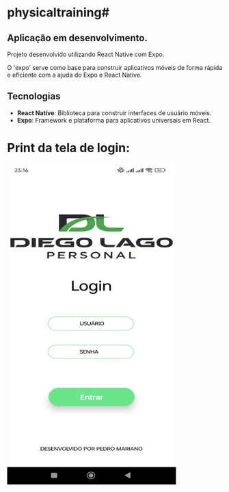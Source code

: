 # physicaltraining#

## Aplicação em desenvolvimento.

Projeto desenvolvido utilizando React Native com Expo.<p>
O 'expo' serve como base para construir aplicativos móveis de forma rápida e eficiente com a ajuda do Expo e React Native.

## Tecnologias

- **React Native**: Biblioteca para construir interfaces de usuário móveis.
- **Expo**: Framework e plataforma para aplicativos universais em React.


# Print da tela de login:
<img src="https://github.com/pedro-mariano-silva/physicaltraining/blob/tela-de-login/tela-login.jpeg" width="395" height="750" />

